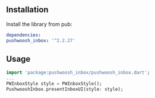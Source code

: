 ## Installation

Install the library from pub:

```yaml
dependencies:
pushwoosh_inbox: '^2.2.27'
```

## Usage
```dart
import 'package:pushwoosh_inbox/pushwoosh_inbox.dart';
...
PWInboxStyle style = PWInboxStyle();
PushwooshInbox.presentInboxUI(style: style);
```
